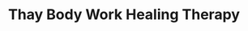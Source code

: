 ---
title: "Thay Body Work Healing Therapy"
url: /weymouth/thay-body-work-healing-therapy/
shop: Allgemein
---